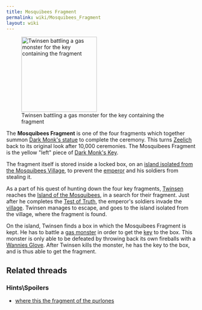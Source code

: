 ```yaml
---
title: Mosquibees Fragment
permalink: wiki/Mosquibees_Fragment
layout: wiki
---
```


<figure>
<img
src="Screenshot-lba2-ingame-island_of_the_mosquibees-fragment_island_1.gif"
title="Twinsen battling a gas monster for the key containing the fragment"
width="200" />
<figcaption>Twinsen battling a gas monster for the key containing the
fragment</figcaption>
</figure>

The **Mosquibees Fragment** is one of the four fragments which together
summon [Dark Monk's statue](Dark_Monk's_statue "wikilink") to complete
the ceremony. This turns [Zeelich](Zeelich "wikilink") back to its
original look after 10,000 ceremonies. The Mosquibees Fragment is the
yellow "left" piece of [Dark Monk's Key](Dark_Monk's_Key "wikilink").

The fragment itself is stored inside a locked box, on an [island
isolated from the Mosquibees Village](Platform_Ring "wikilink"), to
prevent the [emperor](emperor "wikilink") and his soldiers from stealing
it.

As a part of his quest of hunting down the four key fragments,
[Twinsen](Twinsen "wikilink") reaches the [Island of the
Mosquibees](Island_of_the_Mosquibees "wikilink"), in a search for their
fragment. Just after he completes the [Test of
Truth](Test_of_Truth "wikilink"), the emperor's soldiers invade the
[village](Mosquibee_Village "wikilink"). Twinsen manages to escape, and
goes to the island isolated from the village, where the fragment is
found.

On the island, Twinsen finds a box in which the Mosquibees Fragment is
kept. He has to battle a [gas monster](gas_monster "wikilink") in order
to get the [key](key "wikilink") to the box. This monster is only able
to be defeated by throwing back its own fireballs with a [Wannies
Glove](Wannies_Glove "wikilink"). After Twinsen kills the monster, he
has the key to the box, and is thus able to get the fragment.

## Related threads

### Hints\Spoilers

- [where this the fragment of the
  purlones](https://forum.magicball.net/showthread.php?t=3846)
